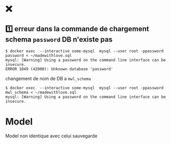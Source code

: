 # :x:

## :one: erreur dans la commande de chargement schema `password` DB n'existe pas 

```
$ docker exec  --interactive some-mysql  mysql --user root -ppassword password < ~/madewithlove.sql
mysql: [Warning] Using a password on the command line interface can be insecure.
ERROR 1049 (42000): Unknown database 'password'
```

changement de nom de DB a `mwl_schema`

```
$ docker exec  --interactive some-mysql  mysql --user root -ppassword mwl_schema < ~/madewithlove.sql
mysql: [Warning] Using a password on the command line interface can be insecure.
```

# Model

Model non identique avec celui sauvegarde
